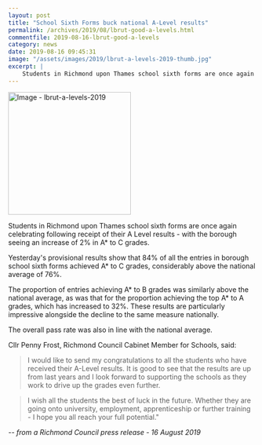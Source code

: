 ```yaml
---
layout: post
title: "School Sixth Forms buck national A-Level results"
permalink: /archives/2019/08/lbrut-good-a-levels.html
commentfile: 2019-08-16-lbrut-good-a-levels
category: news
date: 2019-08-16 09:45:31
image: "/assets/images/2019/lbrut-a-levels-2019-thumb.jpg"
excerpt: |
    Students in Richmond upon Thames school sixth forms are once again celebrating following receipt of their A Level results - with the borough seeing an increase of 2% in A* to C grades.
---
```

<a href="/assets/images/2019/lbrut-a-levels-2019.jpg" title="Click for a larger image"><img src="/assets/images/2019/lbrut-a-levels-2019-thumb.jpg" width="250" alt="Image - lbrut-a-levels-2019"  class="photo right"/></a>

Students in Richmond upon Thames school sixth forms are once again celebrating following receipt of their A Level results - with the borough seeing an increase of 2% in A* to C grades.

Yesterday's provisional results show that 84% of all the entries in borough school sixth forms achieved A* to C grades, considerably above the national average of 76%.

The proportion of entries achieving A* to B grades was similarly above the national average, as was that for the proportion achieving the top A* to A grades, which has increased to 32%. These results are particularly impressive alongside the decline to the same measure nationally.

The overall pass rate was also in line with the national average.

Cllr Penny Frost, Richmond Council Cabinet Member for Schools, said:

> I would like to send my congratulations to all the students who have received their A-Level results. It is good to see that the results are up from last years and I look forward to supporting the schools as they work to drive up the grades even further.

> I wish all the students the best of luck in the future. Whether they are going onto university, employment, apprenticeship or further training - I hope you all reach your full potential."

<cite>-- from a Richmond Council press release - 16 August 2019</cite>

